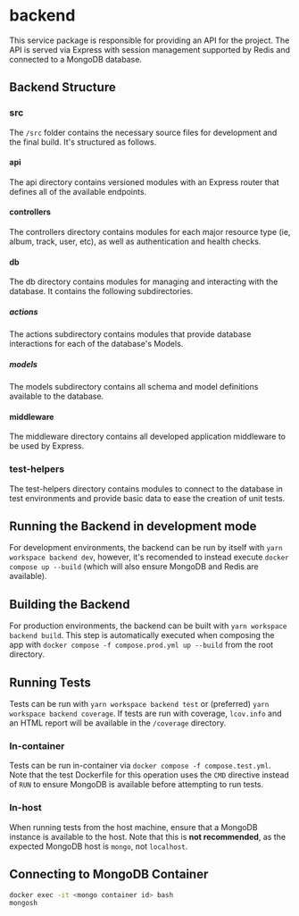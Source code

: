 # backend

This service package is responsible for providing an API for the project. The API is served via Express with session management supported by Redis and connected to a MongoDB database.

## Backend Structure

### src

The `/src` folder contains the necessary source files for development and the final build. It's structured as follows.

#### api

The api directory contains versioned modules with an Express router that defines all of the available endpoints.

#### controllers

The controllers directory contains modules for each major resource type (ie, album, track, user, etc), as well as authentication and health checks.

#### db

The db directory contains modules for managing and interacting with the database. It contains the following subdirectories.

##### actions

The actions subdirectory contains modules that provide database interactions for each of the database's Models.

##### models

The models subdirectory contains all schema and model definitions available to the database.

#### middleware

The middleware directory contains all developed application middleware to be used by Express.

### test-helpers

The test-helpers directory contains modules to connect to the database in test environments and provide basic data to ease the creation of unit tests.

## Running the Backend in development mode

For development environments, the backend can be run by itself with `yarn workspace backend dev`, however, it's recomended to instead execute `docker compose up --build` (which will also ensure MongoDB and Redis are available).

## Building the Backend

For production environments, the backend can be built with `yarn workspace backend build`. This step is automatically executed when composing the app with `docker compose -f compose.prod.yml up --build` from the root directory.

## Running Tests

Tests can be run with `yarn workspace backend test` or (preferred) `yarn workspace backend coverage`. If tests are run with coverage, `lcov.info` and an HTML report will be available in the `/coverage` directory.

### In-container

Tests can be run in-container via `docker compose -f compose.test.yml`. Note that the test Dockerfile for this operation uses the `CMD` directive instead of `RUN` to ensure MongoDB is available before attempting to run tests.

### In-host

When running tests from the host machine, ensure that a MongoDB instance is available to the host. Note that this is **not recommended**, as the expected MongoDB host is `mongo`, not `localhost`.

## Connecting to MongoDB Container

```sh
docker exec -it <mongo container id> bash
mongosh
```
